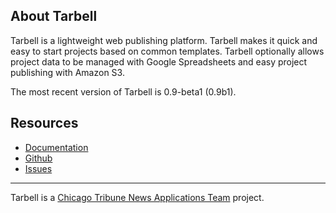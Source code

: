 ## About Tarbell

Tarbell is a lightweight web publishing platform. Tarbell makes it quick and easy
to start projects based on common templates. Tarbell optionally allows project
data to be managed with Google Spreadsheets and easy project publishing with
Amazon S3.

The most recent version of Tarbell is 0.9-beta1 (0.9b1).

## Resources

* [Documentation](http://tarbell.readthedocs.org)
* [Github](https://github.com/newsapps/flask-tarbell) 
* [Issues](https://github.com/newsapps/flask-tarbell/issues)

<hr />

Tarbell is a [Chicago Tribune News Applications Team](http://apps.chicagotribune.com)
project. 
